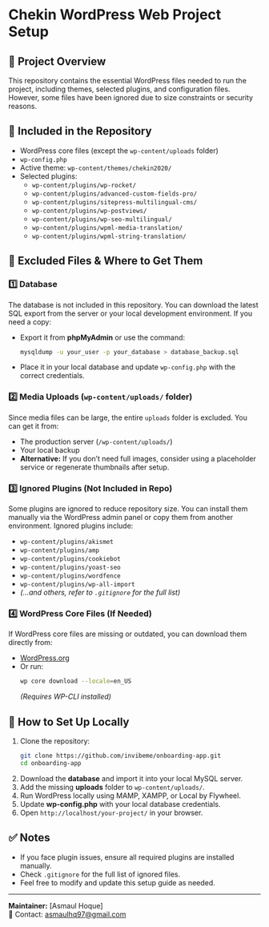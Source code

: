 # Chekin WordPress Web Project Setup

## 📌 Project Overview
This repository contains the essential WordPress files needed to run the project, including themes, selected plugins, and configuration files. However, some files have been ignored due to size constraints or security reasons.

## 📂 Included in the Repository
- WordPress core files (except the `wp-content/uploads` folder)
- `wp-config.php`
- Active theme: `wp-content/themes/chekin2020/`
- Selected plugins:
  - `wp-content/plugins/wp-rocket/`
  - `wp-content/plugins/advanced-custom-fields-pro/`
  - `wp-content/plugins/sitepress-multilingual-cms/`
  - `wp-content/plugins/wp-postviews/`
  - `wp-content/plugins/wp-seo-multilingual/`
  - `wp-content/plugins/wpml-media-translation/`
  - `wp-content/plugins/wpml-string-translation/`

## 🚫 Excluded Files & Where to Get Them
### 1️⃣ **Database**
The database is not included in this repository. You can download the latest SQL export from the server or your local development environment. If you need a copy:
- Export it from **phpMyAdmin** or use the command:
  ```sh
  mysqldump -u your_user -p your_database > database_backup.sql
  ```
- Place it in your local database and update `wp-config.php` with the correct credentials.

### 2️⃣ **Media Uploads (`wp-content/uploads/` folder)**
Since media files can be large, the entire `uploads` folder is excluded. You can get it from:
- The production server (`/wp-content/uploads/`)
- Your local backup
- **Alternative:** If you don’t need full images, consider using a placeholder service or regenerate thumbnails after setup.

### 3️⃣ **Ignored Plugins (Not Included in Repo)**
Some plugins are ignored to reduce repository size. You can install them manually via the WordPress admin panel or copy them from another environment. Ignored plugins include:
- `wp-content/plugins/akismet`
- `wp-content/plugins/amp`
- `wp-content/plugins/cookiebot`
- `wp-content/plugins/yoast-seo`
- `wp-content/plugins/wordfence`
- `wp-content/plugins/wp-all-import`
- *(...and others, refer to `.gitignore` for the full list)*

### 4️⃣ **WordPress Core Files (If Needed)**
If WordPress core files are missing or outdated, you can download them directly from:
- [WordPress.org](https://wordpress.org/download/)
- Or run:
  ```sh
  wp core download --locale=en_US
  ```
  *(Requires WP-CLI installed)*

## 🚀 How to Set Up Locally
1. Clone the repository:
   ```sh
   git clone https://github.com/invibeme/onboarding-app.git
   cd onboarding-app
   ```
2. Download the **database** and import it into your local MySQL server.
3. Add the missing **uploads** folder to `wp-content/uploads/`.
4. Run WordPress locally using MAMP, XAMPP, or Local by Flywheel.
5. Update **wp-config.php** with your local database credentials.
6. Open `http://localhost/your-project/` in your browser.

## ✅ Notes
- If you face plugin issues, ensure all required plugins are installed manually.
- Check `.gitignore` for the full list of ignored files.
- Feel free to modify and update this setup guide as needed.

---
**Maintainer:** [Asmaul Hoque]  
📧 Contact: asmaulhq97@gmail.com

